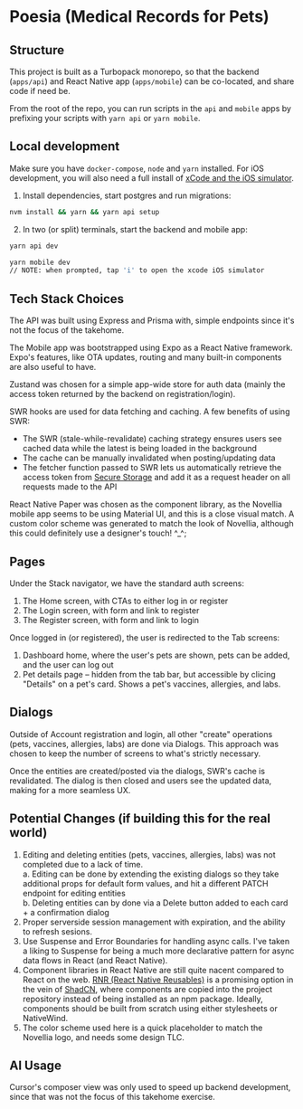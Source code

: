 # Poesia (Medical Records for Pets)

## Structure

This project is built as a Turbopack monorepo, so that the backend (`apps/api`) and React Native app (`apps/mobile`) can be co-located, and share code if need be.

From the root of the repo, you can run scripts in the `api` and `mobile` apps by prefixing your scripts with `yarn api` or `yarn mobile`.

## Local development

Make sure you have `docker-compose`, `node` and `yarn` installed. For iOS development, you will also need a full install of [xCode and the iOS simulator](https://reactnative.dev/docs/set-up-your-environment#xcode).

1. Install dependencies, start postgres and run migrations:

```sh
nvm install && yarn && yarn api setup
```

2. In two (or split) terminals, start the backend and mobile app:

```sh
yarn api dev
```

```sh
yarn mobile dev
// NOTE: when prompted, tap 'i' to open the xcode iOS simulator
```

## Tech Stack Choices

The API was built using Express and Prisma with, simple endpoints since it's not the focus of the takehome.

The Mobile app was bootstrapped using Expo as a React Native framework. Expo's features, like OTA updates, routing and many built-in components are also useful to have.

Zustand was chosen for a simple app-wide store for auth data (mainly the access token returned by the backend on registration/login).

SWR hooks are used for data fetching and caching. A few benefits of using SWR:

- The SWR (stale-while-revalidate) caching strategy ensures users see cached data while the latest is being loaded in the background
- The cache can be manually invalidated when posting/updating data
- The fetcher function passed to SWR lets us automatically retrieve the access token from [Secure Storage](https://docs.expo.dev/versions/latest/sdk/securestore/) and add it as a request header on all requests made to the API

React Native Paper was chosen as the component library, as the Novellia mobile app seems to be using Material UI, and this is a close visual match. A custom color scheme was generated to match the look of Novellia, although this could definitely use a designer's touch! ^\_^;

## Pages

Under the Stack navigator, we have the standard auth screens:

1. The Home screen, with CTAs to either log in or register
2. The Login screen, with form and link to register
3. The Register screen, with form and link to login

Once logged in (or registered), the user is redirected to the Tab screens:

1. Dashboard home, where the user's pets are shown, pets can be added, and the user can log out
2. Pet details page – hidden from the tab bar, but accessible by clicing "Details" on a pet's card. Shows a pet's vaccines, allergies, and labs.

## Dialogs

Outside of Account registration and login, all other "create" operations (pets, vaccines, allergies, labs) are done via Dialogs. This approach was chosen to keep the number of screens to what's strictly necessary.

Once the entities are created/posted via the dialogs, SWR's cache is revalidated. The dialog is then closed and users see the updated data, making for a more seamless UX.

## Potential Changes (if building this for the real world)

1. Editing and deleting entities (pets, vaccines, allergies, labs) was not completed due to a lack of time.  
   a. Editing can be done by extending the existing dialogs so they take additional props for default form values, and hit a different PATCH endpoint for editing entities  
   b. Deleting entities can by done via a Delete button added to each card + a confirmation dialog
2. Proper serverside session management with expiration, and the ability to refresh sesions.
3. Use Suspense and Error Boundaries for handling async calls. I've taken a liking to Suspense for being a much more declarative pattern for async data flows in React (and React Native).
4. Component libraries in React Native are still quite nacent compared to React on the web. [RNR (React Native Reusables)](https://rnr-docs.vercel.app/getting-started/introduction/) is a promising option in the vein of [ShadCN](https://ui.shadcn.com/), where components are copied into the project repository instead of being installed as an npm package. Ideally, components should be built from scratch using either stylesheets or NativeWind.
5. The color scheme used here is a quick placeholder to match the Novellia logo, and needs some design TLC.

## AI Usage

Cursor's composer view was only used to speed up backend development, since that was not the focus of this takehome exercise.
